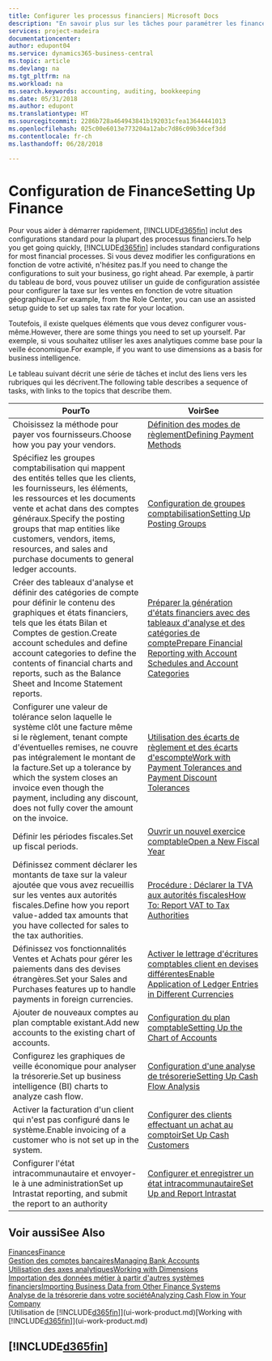 ```yaml
---
title: Configurer les processus financiers| Microsoft Docs
description: "En savoir plus sur les tâches pour paramétrer les finances de votre société afin de les adapter à votre comptabilité ou vos audits."
services: project-madeira
documentationcenter: 
author: edupont04
ms.service: dynamics365-business-central
ms.topic: article
ms.devlang: na
ms.tgt_pltfrm: na
ms.workload: na
ms.search.keywords: accounting, auditing, bookkeeping
ms.date: 05/31/2018
ms.author: edupont
ms.translationtype: HT
ms.sourcegitcommit: 2286b728a464943841b192031cfea13644441013
ms.openlocfilehash: 025c00e6013e773204a12abc7d86c09b3dcef3dd
ms.contentlocale: fr-ch
ms.lasthandoff: 06/28/2018

---
```

# <a name="setting-up-finance"></a><span data-ttu-id="a8622-103">Configuration de Finance</span><span class="sxs-lookup"><span data-stu-id="a8622-103">Setting Up Finance</span></span>
<span data-ttu-id="a8622-104">Pour vous aider à démarrer rapidement, [!INCLUDE[d365fin](includes/d365fin_md.md)] inclut des configurations standard pour la plupart des processus financiers.</span><span class="sxs-lookup"><span data-stu-id="a8622-104">To help you get going quickly, [!INCLUDE[d365fin](includes/d365fin_md.md)] includes standard configurations for most financial processes.</span></span> <span data-ttu-id="a8622-105">Si vous devez modifier les configurations en fonction de votre activité, n'hésitez pas.</span><span class="sxs-lookup"><span data-stu-id="a8622-105">If you need to change the configurations to suit your business, go right ahead.</span></span> <span data-ttu-id="a8622-106">Par exemple, à partir du tableau de bord, vous pouvez utiliser un guide de configuration assistée pour configurer la taxe sur les ventes en fonction de votre situation géographique.</span><span class="sxs-lookup"><span data-stu-id="a8622-106">For example, from the Role Center, you can use an assisted setup guide to set up sales tax rate for your location.</span></span>  

<span data-ttu-id="a8622-107">Toutefois, il existe quelques éléments que vous devez configurer vous-même.</span><span class="sxs-lookup"><span data-stu-id="a8622-107">However, there are some things you need to set up yourself.</span></span> <span data-ttu-id="a8622-108">Par exemple, si vous souhaitez utiliser les axes analytiques comme base pour la veille économique.</span><span class="sxs-lookup"><span data-stu-id="a8622-108">For example, if you want to use dimensions as a basis for business intelligence.</span></span>  

<span data-ttu-id="a8622-109">Le tableau suivant décrit une série de tâches et inclut des liens vers les rubriques qui les décrivent.</span><span class="sxs-lookup"><span data-stu-id="a8622-109">The following table describes a sequence of tasks, with links to the topics that describe them.</span></span>

| <span data-ttu-id="a8622-110">Pour</span><span class="sxs-lookup"><span data-stu-id="a8622-110">To</span></span> | <span data-ttu-id="a8622-111">Voir</span><span class="sxs-lookup"><span data-stu-id="a8622-111">See</span></span> |
| --- | --- |
| <span data-ttu-id="a8622-112">Choisissez la méthode pour payer vos fournisseurs.</span><span class="sxs-lookup"><span data-stu-id="a8622-112">Choose how you pay your vendors.</span></span> |[<span data-ttu-id="a8622-113">Définition des modes de règlement</span><span class="sxs-lookup"><span data-stu-id="a8622-113">Defining Payment Methods</span></span>](finance-payment-methods.md) |
| <span data-ttu-id="a8622-114">Spécifiez les groupes comptabilisation qui mappent des entités telles que les clients, les fournisseurs, les éléments, les ressources et les documents vente et achat dans des comptes généraux.</span><span class="sxs-lookup"><span data-stu-id="a8622-114">Specify the posting groups that map entities like customers, vendors, items, resources, and sales and purchase documents to general ledger accounts.</span></span> |[<span data-ttu-id="a8622-115">Configuration de groupes comptabilisation</span><span class="sxs-lookup"><span data-stu-id="a8622-115">Setting Up Posting Groups</span></span>](finance-posting-groups.md)|
|<span data-ttu-id="a8622-116">Créer des tableaux d'analyse et définir des catégories de compte pour définir le contenu des graphiques et états financiers, tels que les états Bilan et Comptes de gestion.</span><span class="sxs-lookup"><span data-stu-id="a8622-116">Create account schedules and define account categories to define the contents of financial charts and reports, such as the Balance Sheet and Income Statement reports.</span></span>|[<span data-ttu-id="a8622-117">Préparer la génération d'états financiers avec des tableaux d'analyse et des catégories de compte</span><span class="sxs-lookup"><span data-stu-id="a8622-117">Prepare Financial Reporting with Account Schedules and Account Categories</span></span>](bi-how-work-account-schedule.md)|
|<span data-ttu-id="a8622-118">Configurer une valeur de tolérance selon laquelle le système clôt une facture même si le règlement, tenant compte d'éventuelles remises, ne couvre pas intégralement le montant de la facture.</span><span class="sxs-lookup"><span data-stu-id="a8622-118">Set up a tolerance by which the system closes an invoice even though the payment, including any discount, does not fully cover the amount on the invoice.</span></span>|[<span data-ttu-id="a8622-119">Utilisation des écarts de règlement et des écarts d'escompte</span><span class="sxs-lookup"><span data-stu-id="a8622-119">Work with Payment Tolerances and Payment Discount Tolerances</span></span>](finance-payment-tolerance-and-payment-discount-tolerance.md)|
| <span data-ttu-id="a8622-120">Définir les périodes fiscales.</span><span class="sxs-lookup"><span data-stu-id="a8622-120">Set up fiscal periods.</span></span> |[<span data-ttu-id="a8622-121">Ouvrir un nouvel exercice comptable</span><span class="sxs-lookup"><span data-stu-id="a8622-121">Open a New Fiscal Year</span></span>](finance-how-open-new-fiscal-year.md) |
| <span data-ttu-id="a8622-122">Définissez comment déclarer les montants de taxe sur la valeur ajoutée que vous avez recueillis sur les ventes aux autorités fiscales.</span><span class="sxs-lookup"><span data-stu-id="a8622-122">Define how you report value-added tax amounts that you have collected for sales to the tax authorities.</span></span> |[<span data-ttu-id="a8622-123">Procédure : Déclarer la TVA aux autorités fiscales</span><span class="sxs-lookup"><span data-stu-id="a8622-123">How To: Report VAT to Tax Authorities</span></span>](finance-how-report-vat.md)|
| <span data-ttu-id="a8622-124">Définissez vos fonctionnalités Ventes et Achats pour gérer les paiements dans des devises étrangères.</span><span class="sxs-lookup"><span data-stu-id="a8622-124">Set your Sales and Purchases features up to handle payments in foreign currencies.</span></span>|[<span data-ttu-id="a8622-125">Activer le lettrage d'écritures comptables client en devises différentes</span><span class="sxs-lookup"><span data-stu-id="a8622-125">Enable Application of Ledger Entries in Different Currencies</span></span>](finance-how-enable-application-ledger-entries-different-currencies.md)
| <span data-ttu-id="a8622-126">Ajouter de nouveaux comptes au plan comptable existant.</span><span class="sxs-lookup"><span data-stu-id="a8622-126">Add new accounts to the existing chart of accounts.</span></span> |[<span data-ttu-id="a8622-127">Configuration du plan comptable</span><span class="sxs-lookup"><span data-stu-id="a8622-127">Setting Up the Chart of Accounts</span></span>](finance-setup-chart-accounts.md) |
| <span data-ttu-id="a8622-128">Configurez les graphiques de veille économique pour analyser la trésorerie.</span><span class="sxs-lookup"><span data-stu-id="a8622-128">Set up business intelligence (BI) charts to analyze cash flow.</span></span> |[<span data-ttu-id="a8622-129">Configuration d'une analyse de trésorerie</span><span class="sxs-lookup"><span data-stu-id="a8622-129">Setting Up Cash Flow Analysis</span></span>](finance-setup-cash-flow-analyses.md) |
|<span data-ttu-id="a8622-130">Activer la facturation d'un client qui n'est pas configuré dans le système.</span><span class="sxs-lookup"><span data-stu-id="a8622-130">Enable invoicing of a customer who is not set up in the system.</span></span>|[<span data-ttu-id="a8622-131">Configurer des clients effectuant un achat au comptoir</span><span class="sxs-lookup"><span data-stu-id="a8622-131">Set Up Cash Customers</span></span>](finance-how-to-set-up-cash-customers.md)|
| <span data-ttu-id="a8622-132">Configurer l'état intracommunautaire et envoyer-le à une administration</span><span class="sxs-lookup"><span data-stu-id="a8622-132">Set up Intrastat reporting, and submit the report to an authority</span></span> | [<span data-ttu-id="a8622-133">Configurer et enregistrer un état intracommunautaire</span><span class="sxs-lookup"><span data-stu-id="a8622-133">Set Up and Report Intrastat</span></span>](finance-how-setup-report-intrastat.md)|

## <a name="see-also"></a><span data-ttu-id="a8622-134">Voir aussi</span><span class="sxs-lookup"><span data-stu-id="a8622-134">See Also</span></span>
[<span data-ttu-id="a8622-135">Finances</span><span class="sxs-lookup"><span data-stu-id="a8622-135">Finance</span></span>](finance.md)  
[<span data-ttu-id="a8622-136">Gestion des comptes bancaires</span><span class="sxs-lookup"><span data-stu-id="a8622-136">Managing Bank Accounts</span></span>](bank-manage-bank-accounts.md)  
[<span data-ttu-id="a8622-137">Utilisation des axes analytiques</span><span class="sxs-lookup"><span data-stu-id="a8622-137">Working with Dimensions</span></span>](finance-dimensions.md)  
[<span data-ttu-id="a8622-138">Importation des données métier à partir d'autres systèmes financiers</span><span class="sxs-lookup"><span data-stu-id="a8622-138">Importing Business Data from Other Finance Systems</span></span>](across-import-data-configuration-packages.md)  
[<span data-ttu-id="a8622-139">Analyse de la trésorerie dans votre société</span><span class="sxs-lookup"><span data-stu-id="a8622-139">Analyzing Cash Flow in Your Company</span></span>](finance-analyze-cash-flow.md)  
<span data-ttu-id="a8622-140">[Utilisation de [!INCLUDE[d365fin](includes/d365fin_md.md)]](ui-work-product.md)</span><span class="sxs-lookup"><span data-stu-id="a8622-140">[Working with [!INCLUDE[d365fin](includes/d365fin_md.md)]](ui-work-product.md)</span></span>  

## [!INCLUDE[d365fin](includes/free_trial_md.md)]  
 

